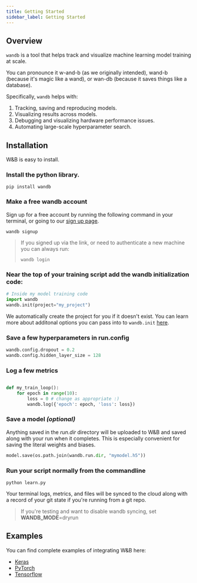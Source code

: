 ```yaml
---
title: Getting Started
sidebar_label: Getting Started
---
```


## Overview

`wandb` is a tool that helps track and visualize machine learning model training at scale.

You can pronounce it w-and-b (as we originally intended), wand-b (because it's magic like a wand), or wan-db (because it saves things like a database).

Specifically, `wandb` helps with:

1.  Tracking, saving and reproducing models.
2.  Visualizing results across models.
3.  Debugging and visualizing hardware performance issues.
4.  Automating large-scale hyperparameter search.

## Installation

W&B is easy to install.

### Install the python library.

```shell
pip install wandb
```

### Make a free wandb account

Sign up for a free account by running the following command in your terminal, or going to our [sign up page](https://app.wandb.ai/login?invited).

```shell
wandb signup
```

> If you signed up via the link, or need to authenticate a new machine you can always run:
>
> ```shell
> wandb login
> ```

### Near the top of your training script add the **wandb** initialization code:

```python
# Inside my model training code
import wandb
wandb.init(project="my_project")
```

We automatically create the project for you if it doesn't exist. You can learn more about additonal options you can pass into to `wandb.init` [here](configs).

### Save a few hyperparameters in run.config

```python
wandb.config.dropout = 0.2
wandb.config.hidden_layer_size = 128
```

### Log a few metrics

```python

def my_train_loop():
    for epoch in range(10):
        loss = 0 # change as appropriate :)
        wandb.log({'epoch': epoch, 'loss': loss})
```

### Save a model _(optional)_

Anything saved in the _run.dir_ directory will be uploaded to W&B and saved along with your run when it completes. This is especially convenient for saving the literal weights and biases.

```python
model.save(os.path.join(wandb.run.dir, "mymodel.h5"))
```

### Run your script normally from the commandline

```shell
python learn.py
```

Your terminal logs, metrics, and files will be synced to the cloud along with a record of your git state if you're running from a git repo.

> If you're testing and want to disable wandb syncing, set **WANDB_MODE**=dryrun

## Examples

You can find complete examples of integrating W&B here:

- [Keras](frameworks/keras-example)
- [PyTorch](frameworks/pytorch-example)
- [Tensorflow](frameworks/tensorflow-example)
